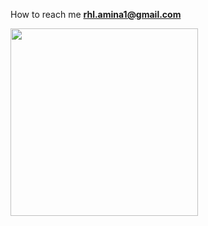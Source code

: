 How to reach me **rhl.amina1@gmail.com**


  <img float=“left” height="300" src="https://64.media.tumblr.com/99e1a6e7924dd08f53a863840c6db23a/ddc47f5445fb968a-66/s1280x1920/32863bcb7b28e67e97a8dc22282c2a0b7edc10be.gifv">

















